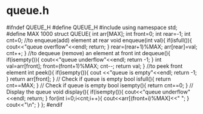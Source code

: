 # queue.h
#ifndef QUEUE_H
#define QUEUE_H
#include <iostream>
using namespace std;
#define MAX 1000
struct QUEUE{
	int arr[MAX];
	int front=0;
	int rear=-1;
	int cnt=0;
	//to enqueue(add) element at rear 
	void enqueue(int val){
		if(isfull()){
			cout<<"queue overflow"<<endl;
			return;
		}
		rear=(rear+1)%MAX;
		arr[rear]=val;
		cnt++;
	}
	//to dequeue (remove) an element at front
	int dequeue(){
		if(isempty()){
			cout<<"queue underflow"<<endl;
			return -1;
		}
		int val=arr[front];
		front=(front+1)%MAX;
		cnt--;
		return val;
	}
	//to peek front element
	int peek(){
		if(isempty()){
			cout <<"queue is empty"<<endl;
			return -1;
		}
		return arr[front];
	}
	// Check if queue is empty
	bool isfull(){
		return cnt==MAX;
	}
	// Check if queue is empty
	bool isempty(){
		return cnt==0;
	}
	// Display the queue
	void display(){
		if(isempty()){
			cout<<"queue underflow"<<endl;
			return;
		}
		for(int i=0;i<cnt;i++){
			cout<<arr[(front+i)%MAX]<<" ";
		}
		cout<<"\n";
	}
};
#endif
